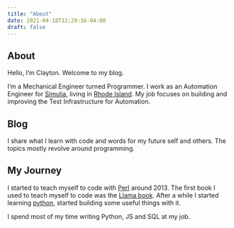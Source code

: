 ```yaml
---
title: "About"
date: 2021-04-18T12:29:16-04:00
draft: false
---
```

## About
Hello, I’m Clayton. Welcome to my blog.

I’m a Mechanical Engineer turned Programmer. I work as an Automation Engineer for
[Simulia](https://www.3ds.com/products-services/simulia/), living in
[Rhode Island](https://en.wikipedia.org/wiki/Rhode_Island).
My job focuses on building and improving the Test Infrastructure for Automation.

## Blog

I share what I learn with code and words for my future self and others.
The topics mostly revolve around programming.

## My Journey

I started to teach myself to code with [Perl](https://www.perl.org/) around 2013. The
first book I used to teach myself to code was the
[Llama book](https://www.oreilly.com/library/view/learning-perl-5th/9780596520106/).
After a while I started learning [python](https://www.python.org/), started building
some useful things with it.

I spend most of my time writing Python, JS and SQL at my job.
